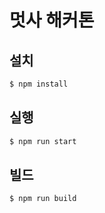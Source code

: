 # 멋사 해커톤

## 설치

```sh
$ npm install
```

## 실행

```sh
$ npm run start
```

## 빌드

```sh
$ npm run build
```
